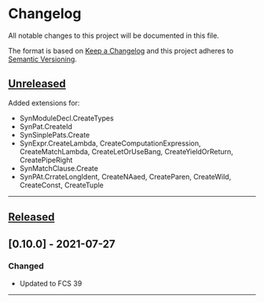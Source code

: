 # Changelog
All notable changes to this project will be documented in this file.

The format is based on [Keep a Changelog][Keep a Changelog] and this project adheres to [Semantic Versioning][Semantic Versioning].

## [Unreleased]
Added extensions for:
- SynModuleDecl.CreateTypes
- SynPat.CreateId
- SynSinplePats.Create
- SynExpr.CreateLambda, CreateComputationExpression, CreateMatchLambda, CreateLetOrUseBang, CreateYieldOrReturn, CreatePipeRight
- SynMatchClause.Create
- SynPAt.CrrateLongIdent, CreateNAaed, CreateParen, CreateWild, CreateConst, CreateTuple

---

## [Released]
## [0.10.0] - 2021-07-27
### Changed
- Updated to FCS 39

---

<!-- Links -->
[Keep a Changelog]: https://keepachangelog.com/
[Semantic Versioning]: https://semver.org/

<!-- Versions -->
[Unreleased]: https://github.com/Author/Repository/compare/v1.0.0...HEAD
[Released]: https://github.com/Author/Repository/releases
[0.0.2]: https://github.com/Author/Repository/compare/v0.0.1..v0.0.2
[0.0.1]: https://github.com/Author/Repository/releases/v0.0.1
